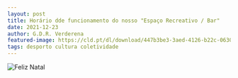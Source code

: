 ```yaml
---
layout: post
title: Horário dde funcionamento do nosso "Espaço Recreativo / Bar"
date: 2021-12-23
author: G.D.R. Verderena
featured-image: https://cld.pt/dl/download/447b3be3-3aed-4126-b22c-0630943f84f9/bar.jpeg
tags: desporto cultura coletividade
---
```




![Feliz Natal](https://cld.pt/dl/download/447b3be3-3aed-4126-b22c-0630943f84f9/bar.jpeg)

